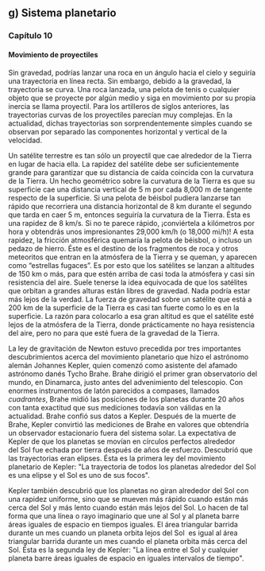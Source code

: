 ## g) Sistema planetario
### Capítulo 10
#### Movimiento de proyectiles

Sin gravedad, podrías lanzar una roca en un ángulo hacia el cielo y seguiría una trayectoria en línea recta. Sin embargo, debido a la gravedad, la trayectoria se curva. Una roca lanzada, una pelota de tenis o cualquier objeto que se proyecte por algún medio y siga en movimiento por su propia inercia se llama proyectil. Para los artilleros de siglos anteriores, las trayectorias curvas de los proyectiles parecían muy complejas. En la actualidad, dichas trayectorias son sorprendentemente simples cuando se observan por separado las componentes horizontal y vertical de la velocidad.

Un satélite terrestre es tan sólo un proyectil que cae alrededor de la Tierra en lugar de hacia ella. La rapidez del satélite debe ser suficientemente grande para garantizar que su distancia de caída coincida con la curvatura de la Tierra. Un hecho geométrico sobre la curvatura de la Tierra es que su superficie cae una distancia vertical de 5 m por cada 8,000 m de tangente respecto de la superficie. Si una pelota de béisbol pudiera lanzarse tan rápido que recorriera una distancia horizontal de 8 km durante el segundo que tarda en caer 5 m, entonces seguiría la curvatura de la Tierra. Ésta es una rapidez de 8 km/s. Si no te parece rápido, ¡conviértela a kilómetros por hora y obtendrás unos impresionantes 29,000 km/h (o 18,000 mi/h)! A esta rapidez, la fricción atmosférica quemaría la pelota de béisbol, o incluso un pedazo de hierro. Éste es el destino de los fragmentos de roca y otros meteoritos que entran en la atmósfera de la Tierra y se queman, y aparecen como “estrellas fugaces”. Es por esto que los satélites se lanzan a altitudes de 150 km o más, para que estén arriba de casi toda la atmósfera y casi sin resistencia del aire. Suele tenerse la idea equivocada de que los satélites que orbitan a grandes alturas están libres de gravedad. Nada podría estar más lejos de la verdad. La fuerza de gravedad sobre un satélite que está a 200 km de la superficie de la Tierra es casi tan fuerte como lo es en la superficie. La razón para colocarlo a esa gran altitud es que el satélite esté lejos de la atmósfera de la Tierra, donde prácticamente no haya resistencia del aire, pero no para que esté fuera de la gravedad de la Tierra.

La ley de gravitación de Newton estuvo precedida por tres importantes descubrimientos acerca del movimiento planetario que hizo el astrónomo alemán Johannes Kepler, quien comenzó como asistente del afamado astrónomo danés Tycho Brahe. Brahe dirigió el primer gran observatorio del mundo, en Dinamarca, justo antes del advenimiento del telescopio. Con enormes instrumentos de latón parecidos a compases, llamados _cuadrantes_, Brahe midió las posiciones de los planetas durante 20 años con tanta exactitud que sus mediciones todavía son válidas en la actualidad. Brahe confió sus datos a Kepler. Después de la muerte de Brahe, Kepler convirtió las mediciones de Brahe en valores que obtendría un observador estacionario fuera del sistema solar. La expectativa de Kepler de que los planetas se movían en círculos perfectos alrededor del Sol fue echada por tierra después de años de esfuerzo. Descubrió que las trayectorias eran elipses. Ésta es la primera ley del movimiento planetario de Kepler: "La trayectoria de todos los planetas alrededor del Sol es una elipse y el Sol es uno de sus focos".

Kepler también descubrió que los planetas no giran alrededor del Sol con una rapidez uniforme, sino que se mueven más rápido cuando están más cerca del Sol y más lento cuando están más lejos del Sol. Lo hacen de tal forma que una línea o rayo imaginario que une al Sol y al planeta barre áreas iguales de espacio en tiempos iguales. El área triangular barrida durante un mes cuando un planeta orbita lejos del Sol  es igual al área triangular barrida durante un mes cuando el planeta orbita más cerca del Sol. Ésta es la segunda ley de Kepler: "La línea entre el Sol y cualquier planeta barre áreas iguales de espacio en iguales intervalos de tiempo".